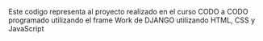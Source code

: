 Este codigo representa al proyecto realizado en el curso CODO a CODO programado utilizando el frame Work de DJANGO utilizando HTML, CSS y JavaScript
